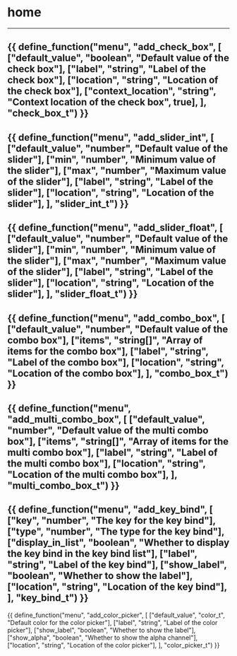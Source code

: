# home
---
{{ define_function("menu", "add_check_box", [
    ["default_value",    "boolean", "Default value of the check box"],
    ["label",            "string",  "Label of the check box"],
    ["location",         "string",  "Location of the check box"],
    ["context_location", "string",  "Context location of the check box", true],
], "check_box_t") }}
---
{{ define_function("menu", "add_slider_int", [
    ["default_value", "number", "Default value of the slider"],
    ["min",           "number", "Minimum value of the slider"],
    ["max",           "number", "Maximum value of the slider"],
    ["label",         "string", "Label of the slider"],
    ["location",      "string", "Location of the slider"],
], "slider_int_t") }}
---
{{ define_function("menu", "add_slider_float", [
    ["default_value", "number", "Default value of the slider"],
    ["min",           "number", "Minimum value of the slider"],
    ["max",           "number", "Maximum value of the slider"],
    ["label",         "string", "Label of the slider"],
    ["location",      "string", "Location of the slider"],
], "slider_float_t") }}
---
{{ define_function("menu", "add_combo_box", [
    ["default_value", "number",   "Default value of the combo box"],
    ["items",         "string[]", "Array of items for the combo box"],
    ["label",         "string",   "Label of the combo box"],
    ["location",      "string",   "Location of the combo box"],
], "combo_box_t") }}
---
{{ define_function("menu", "add_multi_combo_box", [
    ["default_value", "number",   "Default value of the multi combo box"],
    ["items",         "string[]", "Array of items for the multi combo box"],
    ["label",         "string",   "Label of the multi combo box"],
    ["location",      "string",   "Location of the multi combo box"],
], "multi_combo_box_t") }}
---
{{ define_function("menu", "add_key_bind", [
    ["key",             "number",  "The key for the key bind"],
    ["type",            "number",  "The type for the key bind"],
    ["display_in_list", "boolean", "Whether to display the key bind in the key bind list"],
    ["label",           "string",  "Label of the key bind"],
    ["show_label",      "boolean", "Whether to show the label"],
    ["location",        "string",  "Location of the key bind"],
], "key_bind_t") }}
---
{{ define_function("menu", "add_color_picker", [
    ["default_value", "color_t", "Default color for the color picker"],
    ["label",         "string",  "Label of the color picker"],
    ["show_label",    "boolean", "Whether to show the label"],
    ["show_alpha",    "boolean", "Whether to show the alpha channel"],
    ["location",      "string",  "Location of the color picker"],
], "color_picker_t") }}